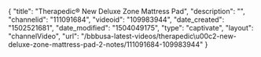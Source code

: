 {
    "title": "Therapedic&reg; New Deluxe Zone Mattress Pad",
    "description": "",
    "channelid": "111091684",
    "videoid": "109983944",
    "date_created": "1502521681",
    "date_modified": "1504049175",
    "type": "captivate",
    "layout": "channelVideo",
    "url": "\/bbbusa-latest-videos\/therapedic\u00c2-new-deluxe-zone-mattress-pad-2-notes\/111091684-109983944"
}
